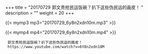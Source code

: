 +++
title = "20170729  郭文贵抢民运饭碗？扒下这些伪民运的画皮！ "
description = ""
weight = 20
+++

{{< mymp3 mp3="20170729_6y8n2xdn10m.mp3" >}}

{{< mymp4 mp4="20170729_6y8n2xdn10m.mp4" >}}

     
     郭文贵抢民运饭碗？扒下这些伪民运的画皮！ 
     https://www.youtube.com/watch?v=6Y8n2xdn10M 
